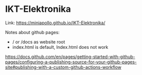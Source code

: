 # IKT-Elektronika
Link: https://miniapollo.github.io/IKT-Elektronika/

Notes about github pages:
- / or /docs as website root
- index.html is default, Index.html does not work

https://docs.github.com/en/pages/getting-started-with-github-pages/configuring-a-publishing-source-for-your-github-pages-site#publishing-with-a-custom-github-actions-workflow
